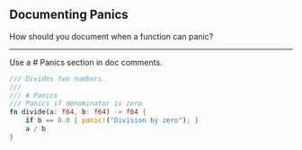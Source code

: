 ## Documenting Panics

How should you document when a function can panic?

---

Use a # Panics section in doc comments.

```rust
/// Divides two numbers.
///
/// # Panics
/// Panics if denominator is zero
fn divide(a: f64, b: f64) -> f64 {
    if b == 0.0 { panic!("Division by zero"); }
    a / b
}
```

